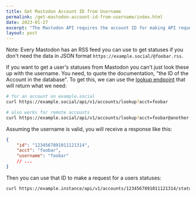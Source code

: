 ```yaml
---
title: Get Mastodon Account ID from Username
permalink: /get-mastodon-account-id-from-username/index.html
date: 2023-01-27
excerpt: "The Mastodon API requires the account ID for making API requests"
layout: post
---
```


Note: Every Mastodon has an RSS feed you can use to get statuses if you don't need the data in JSON format `https://example.social/@foobar.rss`.

If you want to get a user's statuses from Mastodon you can't just look these up with the username. You need, to quote the documentation, "the ID of the Account in the database". To get this, we can use the [lookup endpoint](https://docs.joinmastodon.org/methods/accounts/#lookup) that will return what we need:

```bash
# for an account on example.social
curl https://example.social/api/v1/accounts/lookup?acct=foobar

# also works for remote accounts
curl https://example.social/api/v1/accounts/lookup?acct=foobar@another.social
```

Assuming the username is valid, you will receive a response like this:

```json
{
    "id": "1234567891011121314",
    "acct": "foobar",
    "username": "foobar"
    // ...
}
```

Then you can use that ID to make a request for a users statuses:

```bash
curl https://example.instance/api/v1/accounts/1234567891011121314/statuses
```
